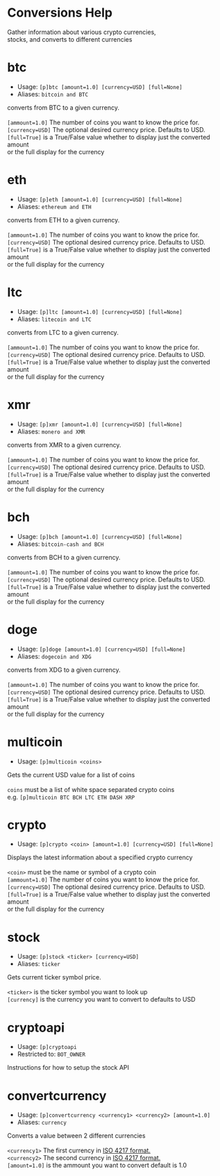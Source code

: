 # Conversions Help

Gather information about various crypto currencies,<br/>stocks, and converts to different currencies

# btc
 - Usage: `[p]btc [amount=1.0] [currency=USD] [full=None] `
 - Aliases: `bitcoin and BTC`

converts from BTC to a given currency.<br/><br/>`[ammount=1.0]` The number of coins you want to know the price for.<br/>`[currency=USD]` The optional desired currency price. Defaults to USD.<br/>`[full=True]` is a True/False value whether to display just the converted amount<br/>or the full display for the currency

# eth
 - Usage: `[p]eth [amount=1.0] [currency=USD] [full=None] `
 - Aliases: `ethereum and ETH`

converts from ETH to a given currency.<br/><br/>`[ammount=1.0]` The number of coins you want to know the price for.<br/>`[currency=USD]` The optional desired currency price. Defaults to USD.<br/>`[full=True]` is a True/False value whether to display just the converted amount<br/>or the full display for the currency

# ltc
 - Usage: `[p]ltc [amount=1.0] [currency=USD] [full=None] `
 - Aliases: `litecoin and LTC`

converts from LTC to a given currency.<br/><br/>`[ammount=1.0]` The number of coins you want to know the price for.<br/>`[currency=USD]` The optional desired currency price. Defaults to USD.<br/>`[full=True]` is a True/False value whether to display just the converted amount<br/>or the full display for the currency

# xmr
 - Usage: `[p]xmr [amount=1.0] [currency=USD] [full=None] `
 - Aliases: `monero and XMR`

converts from XMR to a given currency.<br/><br/>`[ammount=1.0]` The number of coins you want to know the price for.<br/>`[currency=USD]` The optional desired currency price. Defaults to USD.<br/>`[full=True]` is a True/False value whether to display just the converted amount<br/>or the full display for the currency

# bch
 - Usage: `[p]bch [amount=1.0] [currency=USD] [full=None] `
 - Aliases: `bitcoin-cash and BCH`

converts from BCH to a given currency.<br/><br/>`[ammount=1.0]` The number of coins you want to know the price for.<br/>`[currency=USD]` The optional desired currency price. Defaults to USD.<br/>`[full=True]` is a True/False value whether to display just the converted amount<br/>or the full display for the currency

# doge
 - Usage: `[p]doge [amount=1.0] [currency=USD] [full=None] `
 - Aliases: `dogecoin and XDG`

converts from XDG to a given currency.<br/><br/>`[ammount=1.0]` The number of coins you want to know the price for.<br/>`[currency=USD]` The optional desired currency price. Defaults to USD.<br/>`[full=True]` is a True/False value whether to display just the converted amount<br/>or the full display for the currency

# multicoin
 - Usage: `[p]multicoin <coins> `

Gets the current USD value for a list of coins<br/><br/>`coins` must be a list of white space separated crypto coins<br/>e.g. `[p]multicoin BTC BCH LTC ETH DASH XRP`

# crypto
 - Usage: `[p]crypto <coin> [amount=1.0] [currency=USD] [full=None] `

Displays the latest information about a specified crypto currency<br/><br/>`<coin>` must be the name or symbol of a crypto coin<br/>`[ammount=1.0]` The number of coins you want to know the price for.<br/>`[currency=USD]` The optional desired currency price. Defaults to USD.<br/>`[full=True]` is a True/False value whether to display just the converted amount<br/>or the full display for the currency

# stock
 - Usage: `[p]stock <ticker> [currency=USD] `
 - Aliases: `ticker`

Gets current ticker symbol price.<br/><br/>`<ticker>` is the ticker symbol you want to look up<br/>`[currency]` is the currency you want to convert to defaults to USD

# cryptoapi
 - Usage: `[p]cryptoapi `
 - Restricted to: `BOT_OWNER`

Instructions for how to setup the stock API

# convertcurrency
 - Usage: `[p]convertcurrency <currency1> <currency2> [amount=1.0] `
 - Aliases: `currency`

Converts a value between 2 different currencies<br/><br/>`<currency1>` The first currency in [ISO 4217 format.](https://en.wikipedia.org/wiki/ISO_4217)<br/>`<currency2>` The second currency in [ISO 4217 format.](https://en.wikipedia.org/wiki/ISO_4217)<br/>`[amount=1.0]` is the ammount you want to convert default is 1.0

